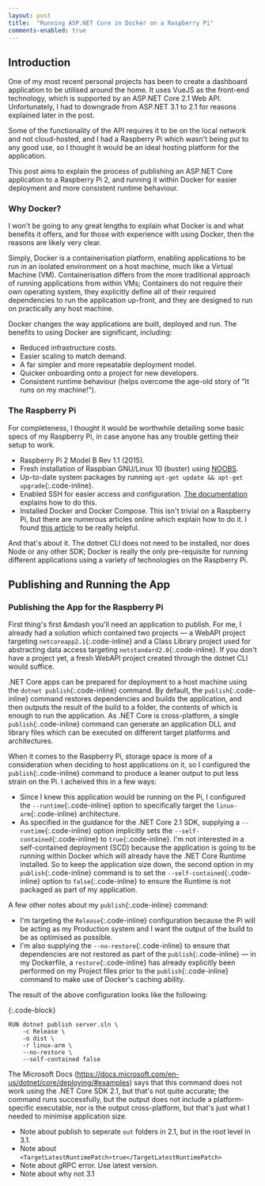 ```yaml
---
layout: post
title:  "Running ASP.NET Core in Docker on a Raspberry Pi"
comments-enabled: true
---
```


## Introduction

<!-- excerpt-start -->
One of my most recent personal projects has been to create a dashboard application to be utilised around the home. It uses VueJS as the front-end technology, which is supported by an ASP.NET Core 2.1 Web API. Unfortunately, I had to downgrade from ASP.NET 3.1 to 2.1 for reasons explained later in the post.

Some of the functionality of the API requires it to be on the local network and not cloud-hosted, and I had a Raspberry Pi which wasn't being put to any good use, so I thought it would be an ideal hosting platform for the application.

This post aims to explain the process of publishing an ASP.NET Core application to a Raspberry Pi 2, and running it within Docker for easier deployment and more consistent runtime behaviour.
<!-- excerpt-end -->

### Why Docker?

I won't be going to any great lengths to explain what Docker is and what benefits it offers, and for those with experience with using Docker, then the reasons are likely very clear.

Simply, Docker is a containerisation platform, enabling applications to be run in an isolated environment on a host machine, much like a Virtual Machine (VM). Containerisation differs from the more traditional approach of running applications from within VMs; Containers do not require their own operating system, they explicitly define all of their required dependencies to run the application up-front, and they are designed to run on practically any host machine.

Docker changes the way applications are built, deployed and run. The benefits to using Docker are significant, including:
- Reduced infrastructure costs.
- Easier scaling to match demand.
- A far simpler and more repeatable deployment model.
- Quicker onboarding onto a project for new developers.
- Consistent runtime behaviour (helps overcome the age-old story of &quot;It runs on my machine!&quot;).

### The Raspberry Pi

For completeness, I thought it would be worthwhile detailing some basic specs of my Raspberry Pi, in case anyone has any trouble getting their setup to work.

- Raspberry Pi 2 Model B Rev 1.1 (2015).
- Fresh installation of Raspbian GNU/Linux 10 (buster) using [NOOBS][noobs-url].
- Up-to-date system packages by running `apt-get update && apt-get upgrade`{:.code-inline}.
- Enabled SSH for easier access and configuration. [The documentation][enable-ssh-url] explains how to do this.
- Installed Docker and Docker Compose. This isn't trivial on a Raspberry Pi, but there are numerous articles online which explain how to do it. I found [this article][install-docker-article-url] to be really helpful.

And that's about it. The dotnet CLI does not need to be installed, nor does Node or any other SDK; Docker is really the only pre-requisite for running different applications using a variety of technologies on the Raspberry Pi.

## Publishing and Running the App

### Publishing the App for the Raspberry Pi

First thing's first &mdash you'll need an application to publish. For me, I already had a solution which contained two projects &mdash; a WebAPI project targeting `netcoreapp2.1`{:.code-inline} and a Class Library project used for abstracting data access targeting `netstandard2.0`{:.code-inline}. If you don't have a project yet, a fresh WebAPI project created through the dotnet CLI would suffice.

.NET Core apps can be prepared for deployment to a host machine using the `dotnet publish`{:.code-inline} command. By default, the `publish`{:.code-inline} command restores dependencies and builds the application, and then outputs the result of the build to a folder, the contents of which is enough to run the application. As .NET Core is cross-platform, a single `publish`{:.code-inline} command can generate an application DLL and library files which can be executed on different target platforms and architectures.

When it comes to the Raspberry Pi, storage space is more of a consideration when deciding to host applications on it, so I configured the `publish`{:.code-inline} command to produce a leaner output to put less strain on the Pi. I acheived this in a few ways:

- Since I knew this application would be running on the Pi, I configured the `--runtime`{:.code-inline} option to specifically target the `linux-arm`{:.code-inline} architecture.
- As specified in the guidance for the .NET Core 2.1 SDK, supplying a `--runtime`{:.code-inline} option implicitly sets the `--self-contained`{:.code-inline} to `true`{:.code-inline}. I'm not interested in a self-contained deployment (SCD) because the application is going to be running within Docker which will already have the .NET Core Runtime installed. So to keep the application size down, the second option in my `publish`{:.code-inline} command is to set the `--self-contained`{:.code-inline} option to `false`{:.code-inline} to ensure the Runtime is not packaged as part of my application.

A few other notes about my `publish`{:.code-inline} command:
- I'm targeting the `Release`{:.code-inline} configuration because the Pi will be acting as my Production system and I want the output of the build to be as optimised as possible.
- I'm also supplying the `--no-restore`{:.code-inline} to ensure that dependencies are not restored as part of the `publish`{:.code-inline} &mdash; in my Dockerfile, a `restore`{:.code-inline} has already explicitly been performed on my Project files prior to the `publish`{:.code-inline} command to make use of Docker's caching ability.

The result of the above configuration looks like the following:

{:.code-block}
```
RUN dotnet publish server.sln \
    -c Release \
    -o dist \
    -r linux-arm \
    --no-restore \
    --self-contained false
```

The Microsoft Docs (https://docs.microsoft.com/en-us/dotnet/core/deploying/#examples) says that this command does not work using the .NET Core SDK 2.1, but that's not quite accurate; the command runs successfully, but the output does not include a platform-specific executable, nor is the output cross-platform, but that's just what I needed to minimise application size.







* Note about publish to seperate `out` folders in 2.1, but in the root level in 3.1.
* Note about `<TargetLatestRuntimePatch>true</TargetLatestRuntimePatch>`
* Note about gRPC error. Use latest version.
* Note about why not 3.1

[noobs-url]: https://www.raspberrypi.org/downloads/noobs/
[enable-ssh-url]: https://www.raspberrypi.org/documentation/remote-access/ssh/
[install-docker-article-url]: https://dev.to/rohansawant/installing-docker-and-docker-compose-on-the-raspberry-pi-in-5-simple-steps-3mgl
